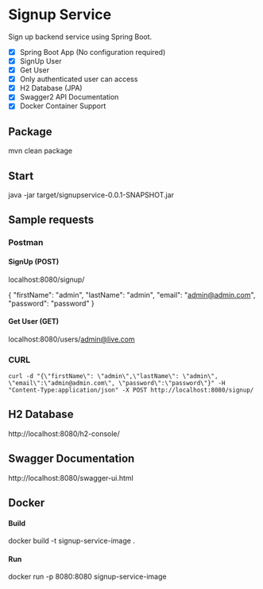 # Signup Service 

Sign up backend service using Spring Boot.

- [x] Spring Boot App (No configuration required)
- [x] SignUp User
- [x] Get User
- [x] Only authenticated user can access
- [x] H2 Database (JPA)
- [x] Swagger2 API Documentation
- [x] Docker Container Support

## Package
mvn clean package

## Start
java -jar target/signupservice-0.0.1-SNAPSHOT.jar

## Sample requests
### Postman
#### SignUp (POST)
localhost:8080/signup/

{
    "firstName": "admin",
    "lastName": "admin",
    "email": "admin@admin.com",
    "password": "password"
}

#### Get User (GET)
localhost:8080/users/admin@live.com

### CURL
```
curl -d "{\"firstName\": \"admin\",\"lastName\": \"admin\", \"email\":\"admin@admin.com\", \"password\":\"password\"}" -H "Content-Type:application/json" -X POST http://localhost:8080/signup/
```

## H2 Database
http://localhost:8080/h2-console/

## Swagger Documentation
http://localhost:8080/swagger-ui.html

## Docker
#### Build
docker build -t signup-service-image .

#### Run
docker run -p 8080:8080 signup-service-image
